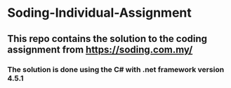 # Soding-Individual-Assignment
## This repo contains the solution to the coding assignment from https://soding.com.my/
### The solution is done using the C# with .net framework version 4.5.1
